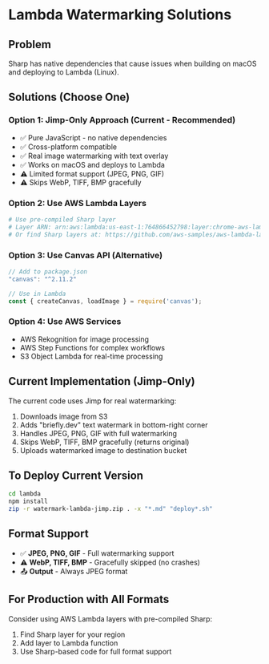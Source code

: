 # Lambda Watermarking Solutions

## Problem
Sharp has native dependencies that cause issues when building on macOS and deploying to Lambda (Linux).

## Solutions (Choose One)

### Option 1: Jimp-Only Approach (Current - Recommended)
- ✅ Pure JavaScript - no native dependencies
- ✅ Cross-platform compatible
- ✅ Real image watermarking with text overlay
- ✅ Works on macOS and deploys to Lambda
- ⚠️ Limited format support (JPEG, PNG, GIF)
- ⚠️ Skips WebP, TIFF, BMP gracefully

### Option 2: Use AWS Lambda Layers
```bash
# Use pre-compiled Sharp layer
# Layer ARN: arn:aws:lambda:us-east-1:764866452798:layer:chrome-aws-lambda:25
# Or find Sharp layers at: https://github.com/aws-samples/aws-lambda-layers
```

### Option 3: Use Canvas API (Alternative)
```javascript
// Add to package.json
"canvas": "^2.11.2"

// Use in Lambda
const { createCanvas, loadImage } = require('canvas');
```

### Option 4: Use AWS Services
- AWS Rekognition for image processing
- AWS Step Functions for complex workflows
- S3 Object Lambda for real-time processing

## Current Implementation (Jimp-Only)
The current code uses Jimp for real watermarking:
1. Downloads image from S3
2. Adds "briefly.dev" text watermark in bottom-right corner
3. Handles JPEG, PNG, GIF with full watermarking
4. Skips WebP, TIFF, BMP gracefully (returns original)
5. Uploads watermarked image to destination bucket

## To Deploy Current Version
```bash
cd lambda
npm install
zip -r watermark-lambda-jimp.zip . -x "*.md" "deploy*.sh"
```

## Format Support
- ✅ **JPEG, PNG, GIF** - Full watermarking support
- ⚠️ **WebP, TIFF, BMP** - Gracefully skipped (no crashes)
- 📤 **Output** - Always JPEG format

## For Production with All Formats
Consider using AWS Lambda layers with pre-compiled Sharp:
1. Find Sharp layer for your region
2. Add layer to Lambda function
3. Use Sharp-based code for full format support
